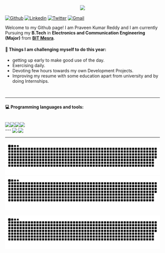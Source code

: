 ###  
### 


<p align="center">
  <img src="https://readme-typing-svg.herokuapp.com/?lines=Hello+Guys+👋!;This+is+Praveen+Reddy!;Welcome+to+my+Github+page!!&font=Fira%20Code&center=true&width=380&height=50&duration=4000&pause=1000">
</p>




[![Github](https://img.shields.io/badge/-Github-000?style=flat&logo=Github&logoColor=white)](https://github.com/pollcrater)
[![Linkedin](https://img.shields.io/badge/-LinkedIn-blue?style=flat&logo=Linkedin&logoColor=white)](https://www.linkedin.com/in/praveen-kumar-reddy-bheemreddy/)
[![Twitter](https://img.shields.io/badge/-Twitter-blue?style=flat&logo=Twitter&logoColor=white)](https://twitter.com/pollcrater)
[![Gmail](https://img.shields.io/badge/-Gmail-c14438?style=flat&logo=Gmail&logoColor=white)](mailto:praveenreddys1729@gmail.com)




Welcome to my Github page! I am Praveen Kumar Reddy and I am currently Pursuing my **B.Tech** in **Electronics and Communication Engineering (Major)** from
**[BIT Mesra]**.  


<!--#### 🌱 Things I am currently working on: 
- 
- 
- 
-->

#### :muscle: Things I am challenging myself to do this year:
- getting up early to make good use of the day.
- Exercising daily.
- Devoting few hours towards my own Development Projects.
- Improving my resume with some education apart from university and by doing Internships.

<br>

---

#### :computer: Programming languages and tools: 

<br>

<div align="center" style="display:flex">
<img src="https://img.shields.io/badge/HTML5-E34F26?style=for-the-badge&logo=html5&logoColor=white"/>
<img src="https://img.shields.io/badge/CSS3-1572B6?style=for-the-badge&logo=css3&logoColor=white"/>
<img src="https://img.shields.io/badge/JavaScript-F7DF1E?style=for-the-badge&logo=javascript&logoColor=black"/>
<!-- <img src="https://img.shields.io/badge/Java-ED8B00?style=for-the-badge&logo=java&logoColor=white"/>
<img src="https://img.shields.io/badge/c++-5E5C5C?style=for-the-badge&logo=c++&logoColor=white"/>
-->
<img src="https://img.shields.io/badge/python-0095D5?&style=for-the-badge&logo=python&logoColor=white"/>
 </div>
 <!--
 <div align="center" style="display:flex">
 <img src="https://img.shields.io/badge/Bootstrap-563D7C?style=for-the-badge&logo=bootstrap&logoColor=white"/>
 <img src="https://img.shields.io/badge/React-20232A?style=for-the-badge&logo=react&logoColor=61DAFB"/>
 <img src="https://img.shields.io/badge/Node.js-339933?style=for-the-badgele&logo=nodedotjs&logoColor=white"/>
 <img src="https://img.shields.io/badge/Express.js-000000?style=for-the-badge&logo=express&logoColor=white"/>
 <img src="https://img.shields.io/badge/flask-000000?style=for-the-badge&logo=flask&logoColor=white"/>
<img src="https://img.shields.io/badge/mongodb-CB3837?style=for-the-badge&logo=mongodb&logoColor=white"/>
 <img src="https://img.shields.io/badge/firebase-ffca28?style=for-the-badge&logo=firebase&logoColor=black"/>
 </div>
 <br>
 <br>
 -->
 ---

 <a href="https://github.com/pollcrater">
  <img align="center" src="https://github-readme-stats.vercel.app/api?username=pollcrater&show_icons=true&hide_border=false&title_color=ffffff&amp&icon_color=bb2acf&amp&text_color=daf7dc&amp&bg_color=191919"/>
</a>
<a href="https://github.com/pollcrater">
  <img align="center" height="195px" src="https://github-readme-stats.vercel.app/api/top-langs/?username=pollcrater&theme=dark&hide_langs_below=0" />
</a>



---

![github contribution grid snake animation](https://raw.githubusercontent.com/pollcrater/pollcrater/output/github-contribution-grid-snake-dark.svg#gh-dark-mode-only)![github contribution grid snake animation](https://raw.githubusercontent.com/pollcrater/pollcrater/output/github-contribution-grid-snake.svg#gh-light-mode-only)







<p align="center">
  <img src="https://github.com/pollcrater/pollcrater/raw/output/github-contribution-grid-snake.svg" alt="snake"></center>
</p>


[BIT Mesra]: https://www.bitmesra.ac.in/
